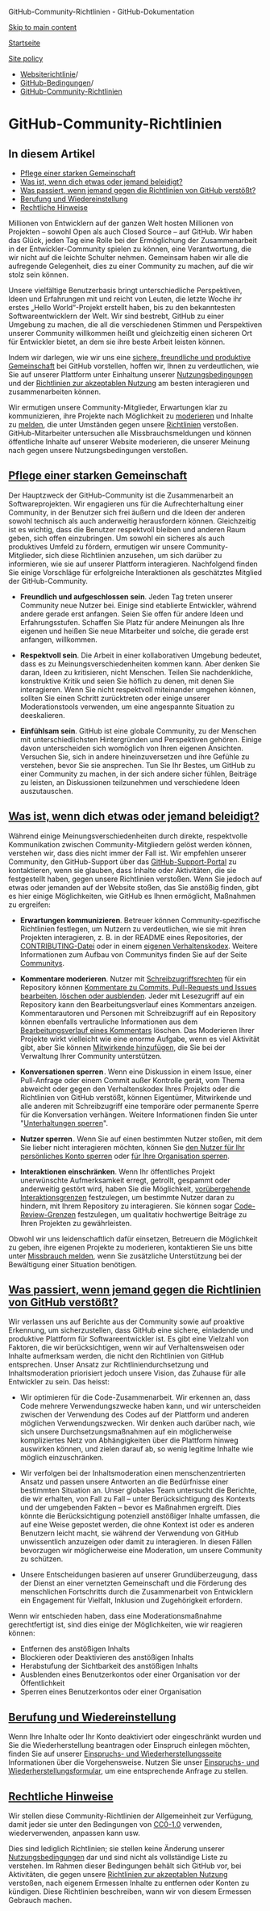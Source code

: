 GitHub-Community-Richtlinien - GitHub-Dokumentation

[Skip to main content](#main-content)

[Startseite](/de)

[Site policy](/de/site-policy)

* [Websiterichtlinie](/de/site-policy)/
* [GitHub-Bedingungen](/de/site-policy/github-terms)/
* [GitHub-Community-Richtlinien](/de/site-policy/github-terms/github-community-guidelines)

GitHub-Community-Richtlinien
==========

In diesem Artikel
----------

* [Pflege einer starken Gemeinschaft](#maintaining-a-strong-community)
* [Was ist, wenn dich etwas oder jemand beleidigt?](#what-if-something-or-someone-offends-you)
* [Was passiert, wenn jemand gegen die Richtlinien von GitHub verstößt?](#what-happens-if-someone-violates-githubs-policies)
* [Berufung und Wiedereinstellung](#appeal-and-reinstatement)
* [Rechtliche Hinweise](#legal-notices)

Millionen von Entwicklern auf der ganzen Welt hosten Millionen von Projekten – sowohl Open als auch Closed Source – auf GitHub. Wir haben das Glück, jeden Tag eine Rolle bei der Ermöglichung der Zusammenarbeit in der Entwickler-Community spielen zu können, eine Verantwortung, die wir nicht auf die leichte Schulter nehmen. Gemeinsam haben wir alle die aufregende Gelegenheit, dies zu einer Community zu machen, auf die wir stolz sein können.

Unsere vielfältige Benutzerbasis bringt unterschiedliche Perspektiven, Ideen und Erfahrungen mit und reicht von Leuten, die letzte Woche ihr erstes „Hello World“-Projekt erstellt haben, bis zu den bekanntesten Softwareentwicklern der Welt. Wir sind bestrebt, GitHub zu einer Umgebung zu machen, die all die verschiedenen Stimmen und Perspektiven unserer Community willkommen heißt und gleichzeitig einen sicheren Ort für Entwickler bietet, an dem sie ihre beste Arbeit leisten können.

Indem wir darlegen, wie wir uns eine [sichere, freundliche und produktive Gemeinschaft](https://opensource.guide/building-community/) bei GitHub vorstellen, hoffen wir, Ihnen zu verdeutlichen, wie Sie auf unserer Plattform unter Einhaltung unserer [Nutzungsbedingungen](/de/site-policy/github-terms/github-terms-of-service) und der [Richtlinien zur akzeptablen Nutzung](/de/site-policy/acceptable-use-policies/github-acceptable-use-policies) am besten interagieren und zusammenarbeiten können.

Wir ermutigen unsere Community-Mitglieder, Erwartungen klar zu kommunizieren, ihre Projekte nach Möglichkeit zu [moderieren](#what-if-something-or-someone-offends-you) und Inhalte zu [melden](https://github.com/contact/report-abuse), die unter Umständen gegen unsere [Richtlinien](/de/site-policy/github-terms/github-terms-of-service) verstoßen. GitHub-Mitarbeiter untersuchen alle Missbrauchsmeldungen und können öffentliche Inhalte auf unserer Website moderieren, die unserer Meinung nach gegen unsere Nutzungsbedingungen verstoßen.

[Pflege einer starken Gemeinschaft](#maintaining-a-strong-community)
----------

Der Hauptzweck der GitHub-Community ist die Zusammenarbeit an Softwareprojekten. Wir engagieren uns für die Aufrechterhaltung einer Community, in der Benutzer sich frei äußern und die Ideen der anderen sowohl technisch als auch anderweitig herausfordern können. Gleichzeitig ist es wichtig, dass die Benutzer respektvoll bleiben und anderen Raum geben, sich offen einzubringen. Um sowohl ein sicheres als auch produktives Umfeld zu fördern, ermutigen wir unsere Community-Mitglieder, sich diese Richtlinien anzusehen, um sich darüber zu informieren, wie sie auf unserer Plattform interagieren. Nachfolgend finden Sie einige Vorschläge für erfolgreiche Interaktionen als geschätztes Mitglied der GitHub-Community.

* **Freundlich und aufgeschlossen sein**. Jeden Tag treten unserer Community neue Nutzer bei. Einige sind etablierte Entwickler, während andere gerade erst anfangen. Seien Sie offen für andere Ideen und Erfahrungsstufen. Schaffen Sie Platz für andere Meinungen als Ihre eigenen und heißen Sie neue Mitarbeiter und solche, die gerade erst anfangen, willkommen.

* **Respektvoll sein**. Die Arbeit in einer kollaborativen Umgebung bedeutet, dass es zu Meinungsverschiedenheiten kommen kann. Aber denken Sie daran, Ideen zu kritisieren, nicht Menschen. Teilen Sie nachdenkliche, konstruktive Kritik und seien Sie höflich zu denen, mit denen Sie interagieren. Wenn Sie nicht respektvoll miteinander umgehen können, sollten Sie einen Schritt zurücktreten oder einige unserer Moderationstools verwenden, um eine angespannte Situation zu deeskalieren.

* **Einfühlsam sein**. GitHub ist eine globale Community, zu der Menschen mit unterschiedlichsten Hintergründen und Perspektiven gehören. Einige davon unterscheiden sich womöglich von Ihren eigenen Ansichten. Versuchen Sie, sich in andere hineinzuversetzen und ihre Gefühle zu verstehen, bevor Sie sie ansprechen. Tun Sie Ihr Bestes, um GitHub zu einer Community zu machen, in der sich andere sicher fühlen, Beiträge zu leisten, an Diskussionen teilzunehmen und verschiedene Ideen auszutauschen.

[Was ist, wenn dich etwas oder jemand beleidigt?](#what-if-something-or-someone-offends-you)
----------

Während einige Meinungsverschiedenheiten durch direkte, respektvolle Kommunikation zwischen Community-Mitgliedern gelöst werden können, verstehen wir, dass dies nicht immer der Fall ist. Wir empfehlen unserer Community, den GitHub-Support über das [GitHub-Support-Portal](https://support.github.com/) zu kontaktieren, wenn sie glauben, dass Inhalte oder Aktivitäten, die sie festgestellt haben, gegen unsere Richtlinien verstoßen. Wenn Sie jedoch auf etwas oder jemanden auf der Website stoßen, das Sie anstößig finden, gibt es hier einige Möglichkeiten, wie GitHub es Ihnen ermöglicht, Maßnahmen zu ergreifen:

* **Erwartungen kommunizieren**. Betreuer können Community-spezifische Richtlinien festlegen, um Nutzern zu verdeutlichen, wie sie mit ihren Projekten interagieren, z. B. in der README eines Repositories, der [CONTRIBUTING-Datei](/de/communities/setting-up-your-project-for-healthy-contributions/setting-guidelines-for-repository-contributors) oder in einem [eigenen Verhaltenskodex](/de/communities/setting-up-your-project-for-healthy-contributions/adding-a-code-of-conduct-to-your-project). Weitere Informationen zum Aufbau von Communitys finden Sie auf der Seite [Communitys](/de/communities).

* **Kommentare moderieren**. Nutzer mit [Schreibzugriffsrechten](/de/organizations/managing-user-access-to-your-organizations-repositories/repository-roles-for-an-organization) für ein Repository können [Kommentare zu Commits, Pull-Requests und Issues bearbeiten, löschen oder ausblenden](/de/communities/moderating-comments-and-conversations/managing-disruptive-comments). Jeder mit Lesezugriff auf ein Repository kann den Bearbeitungsverlauf eines Kommentars anzeigen. Kommentarautoren und Personen mit Schreibzugriff auf ein Repository können ebenfalls vertrauliche Informationen aus dem [Bearbeitungsverlauf eines Kommentars](/de/communities/moderating-comments-and-conversations/tracking-changes-in-a-comment) löschen. Das Moderieren Ihrer Projekte wirkt vielleicht wie eine enorme Aufgabe, wenn es viel Aktivität gibt, aber Sie können [Mitwirkende hinzufügen](/de/account-and-profile/setting-up-and-managing-your-personal-account-on-github/managing-personal-account-settings/permission-levels-for-a-personal-account-repository#collaborator-access-for-a-repository-owned-by-a-personal-account), die Sie bei der Verwaltung Ihrer Community unterstützen.

* **Konversationen sperren** . Wenn eine Diskussion in einem Issue, einer Pull-Anfrage oder einem Commit außer Kontrolle gerät, vom Thema abweicht oder gegen den Verhaltenskodex Ihres Projekts oder die Richtlinien von GitHub verstößt, können Eigentümer, Mitwirkende und alle anderen mit Schreibzugriff eine temporäre oder permanente Sperre für die Konversation verhängen. Weitere Informationen finden Sie unter "[Unterhaltungen sperren](/de/communities/moderating-comments-and-conversations/locking-conversations)".

* **Nutzer sperren** . Wenn Sie auf einen bestimmten Nutzer stoßen, mit dem Sie lieber nicht interagieren möchten, können Sie [den Nutzer für Ihr persönliches Konto sperren](/de/communities/maintaining-your-safety-on-github/blocking-a-user-from-your-personal-account) oder [für Ihre Organisation sperren](/de/communities/maintaining-your-safety-on-github/blocking-a-user-from-your-organization).

* **Interaktionen einschränken**. Wenn Ihr öffentliches Projekt unerwünschte Aufmerksamkeit erregt, getrollt, gespammt oder anderweitig gestört wird, haben Sie die Möglichkeit, [vorübergehende Interaktionsgrenzen](/de/communities/moderating-comments-and-conversations/limiting-interactions-in-your-repository) festzulegen, um bestimmte Nutzer daran zu hindern, mit Ihrem Repository zu interagieren. Sie können sogar [Code-Review-Grenzen](https://github.blog/2021-11-01-github-keeps-getting-better-for-open-source-maintainers/#preventing-drive-by-pull-request-approvals-and-requested-changes) festzulegen, um qualitativ hochwertige Beiträge zu Ihren Projekten zu gewährleisten.

Obwohl wir uns leidenschaftlich dafür einsetzen, Betreuern die Möglichkeit zu geben, ihre eigenen Projekte zu moderieren, kontaktieren Sie uns bitte unter [Missbrauch melden](https://github.com/contact/report-abuse), wenn Sie zusätzliche Unterstützung bei der Bewältigung einer Situation benötigen.

[Was passiert, wenn jemand gegen die Richtlinien von GitHub verstößt?](#what-happens-if-someone-violates-githubs-policies)
----------

Wir verlassen uns auf Berichte aus der Community sowie auf proaktive Erkennung, um sicherzustellen, dass GitHub eine sichere, einladende und produktive Plattform für Softwareentwickler ist. Es gibt eine Vielzahl von Faktoren, die wir berücksichtigen, wenn wir auf Verhaltensweisen oder Inhalte aufmerksam werden, die nicht den Richtlinien von GitHub entsprechen. Unser Ansatz zur Richtliniendurchsetzung und Inhaltsmoderation priorisiert jedoch unsere Vision, das Zuhause für alle Entwickler zu sein. Das heisst:

* Wir optimieren für die Code-Zusammenarbeit. Wir erkennen an, dass Code mehrere Verwendungszwecke haben kann, und wir unterscheiden zwischen der Verwendung des Codes auf der Plattform und anderen möglichen Verwendungszwecken. Wir denken auch darüber nach, wie sich unsere Durchsetzungsmaßnahmen auf ein möglicherweise kompliziertes Netz von Abhängigkeiten über die Plattform hinweg auswirken können, und zielen darauf ab, so wenig legitime Inhalte wie möglich einzuschränken.

* Wir verfolgen bei der Inhaltsmoderation einen menschenzentrierten Ansatz und passen unsere Antworten an die Bedürfnisse einer bestimmten Situation an. Unser globales Team untersucht die Berichte, die wir erhalten, von Fall zu Fall – unter Berücksichtigung des Kontexts und der umgebenden Fakten – bevor es Maßnahmen ergreift. Dies könnte die Berücksichtigung potenziell anstößiger Inhalte umfassen, die auf eine Weise gepostet werden, die ohne Kontext ist oder es anderen Benutzern leicht macht, sie während der Verwendung von GitHub unwissentlich anzuzeigen oder damit zu interagieren. In diesen Fällen bevorzugen wir möglicherweise eine Moderation, um unsere Community zu schützen.

* Unsere Entscheidungen basieren auf unserer Grundüberzeugung, dass der Dienst an einer vernetzten Gemeinschaft und die Förderung des menschlichen Fortschritts durch die Zusammenarbeit von Entwicklern ein Engagement für Vielfalt, Inklusion und Zugehörigkeit erfordern.

Wenn wir entschieden haben, dass eine Moderationsmaßnahme gerechtfertigt ist, sind dies einige der Möglichkeiten, wie wir reagieren können:

* Entfernen des anstößigen Inhalts
* Blockieren oder Deaktivieren des anstößigen Inhalts
* Herabstufung der Sichtbarkeit des anstößigen Inhalts
* Ausblenden eines Benutzerkontos oder einer Organisation vor der Öffentlichkeit
* Sperren eines Benutzerkontos oder einer Organisation

[Berufung und Wiedereinstellung](#appeal-and-reinstatement)
----------

Wenn Ihre Inhalte oder Ihr Konto deaktiviert oder eingeschränkt wurden und Sie die Wiederherstellung beantragen oder Einspruch einlegen möchten, finden Sie auf unserer [Einspruchs- und Wiederherstellungsseite](/de/site-policy/acceptable-use-policies/github-appeal-and-reinstatement) Informationen über die Vorgehensweise. Nutzen Sie unser [Einspruchs- und Wiederherstellungsformular](https://support.github.com/contact/reinstatement), um eine entsprechende Anfrage zu stellen.

[Rechtliche Hinweise](#legal-notices)
----------

Wir stellen diese Community-Richtlinien der Allgemeinheit zur Verfügung, damit jeder sie unter den Bedingungen von [CC0-1.0](https://creativecommons.org/publicdomain/zero/1.0/) verwenden, wiederverwenden, anpassen kann usw.

Dies sind lediglich Richtlinien; sie stellen keine Änderung unserer [Nutzungsbedingungen](/de/site-policy/github-terms/github-terms-of-service) dar und sind nicht als vollständige Liste zu verstehen. Im Rahmen dieser Bedingungen behält sich GitHub vor, bei Aktivitäten, die gegen unsere [Richtlinien zur akzeptablen Nutzung](/de/site-policy/acceptable-use-policies/github-acceptable-use-policies) verstoßen, nach eigenem Ermessen Inhalte zu entfernen oder Konten zu kündigen. Diese Richtlinien beschreiben, wann wir von diesem Ermessen Gebrauch machen.
